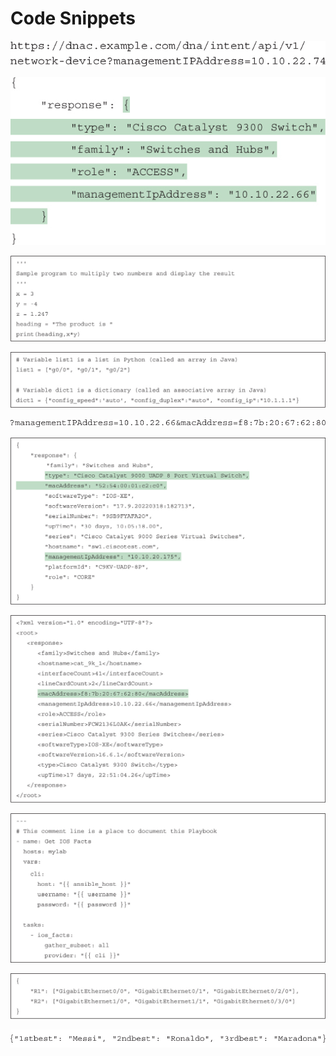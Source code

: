 # Code Snippets

[![Images](images/vol2_f0527-01.jpg)](vol2_ch23.md#f0527-01a)

[![Images](images/vol2_f0528-01.jpg)](vol2_ch23.md#f0528-01a)

[![Images](images/vol2_f0531-01.jpg)](vol2_ch23.md#f0531-01a)

[![Images](images/vol2_f0532-01.jpg)](vol2_ch23.md#f0532-01a)

[![Images](images/vol2_f0537-01.jpg)](vol2_ch23.md#f0537-01a)

[![Images](images/vol2_f0541-01.jpg)](vol2_ch23.md#f0541-01a)

[![Images](images/vol2_f0545-01.jpg)](vol2_ch23.md#f0545-01a)

[![Images](images/vol2_f0545-02.jpg)](vol2_ch23.md#f0545-02a)

[![Images](images/vol2_f0546-01.jpg)](vol2_ch23.md#f0546-01a)

[![Images](images/vol2_f0550-01.jpg)](vol2_ch23.md#f0550-01a)